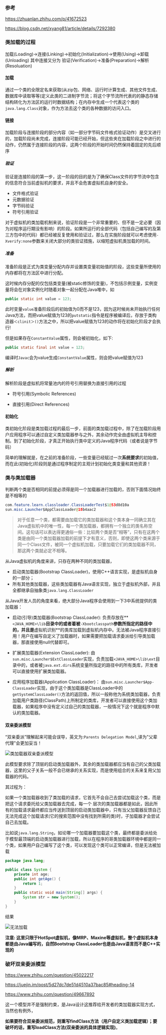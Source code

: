 ### 参考
https://zhuanlan.zhihu.com/p/41672523

https://blog.csdn.net/xyang81/article/details/7292380







### 类加载的过程
加载(Loading)->连接(Linking)->初始化(Initialization)->使用(Using)->卸载(Unloading)
其中连接又分为 验证(Verification)->准备(Preparation)->解析(Resoluation)



#### 加载

通过一个类的全限定名来获取(从zip包、网络、运行时计算生成、其他文件生成、数据库中读取等等)定义此类的二进制字节流；将这个字节流所代表的的静态存储结构转化为方法区的运行时数据结构；在内存中生成一个代表这个类的`java.lang.Class`对象，作为方法去这个类的各种数据的访问入口。

#### 链接

加载阶段与连接阶段的部分内容（如一部分字节码文件格式验证动作）是交叉进行的，加载阶段尚未完成，连接阶段可能已经开始，但这些夹在加载阶段之中进行的动作，仍然属于连接阶段的内容，这两个阶段的开始时间仍然保持着固定的先后顺序

##### 验证

验证是连接阶段的第一步，这一阶段的目的是为了确保Class文件的字节流中包含的信息符合当前虚拟机的要求，并且不会危害虚拟机自身的安全。

- 文件格式验证
- 元数据验证
- 字节码验证
- 符号引用验证

对于虚拟机的类加载机制来说，验证阶段是一个非常重要的、但不是一定必要（因为对程序运行期没有影响）的阶段。如果所运行的全部代码（包括自己编写的及第三方包中的代码）都已经被反复使用和验证过，那么在实施阶段就可以考虑使用`-Xverify:none`参数来关闭大部分的类验证措施，以缩短虚拟机类加载的时间。



##### 准备

准备阶段是正式为类变量分配内存并设置类变量初始值的阶段，这些变量所使用的内存都将在方法区中进行分配。

这时候内存分配的仅包括类变量(被static修饰的变量)，不包括示例变量，实例变量将会在对象实例化时随着对象一起分配在Java堆中，如

```java
public static int value = 123;
```

此时变量`value`准备阶段后的初始值为0而不是123，因为这时候尚未开始执行任何Java方法，而把value赋值为123的`putstatic`指令是程序被编译后，存放于类构造器`＜clinit＞()`方法之中，所以把value赋值为123的动作将在初始化阶段才会执行!

但是如果存在`ConstantValue`属性，则会被初始化，如下:

```java
public static final int value = 123;
```

编译时`Javac`会为value生成`ConstantValue`属性，则会把value赋值为123



##### 解析

解析阶段是虚拟机将常量池内的符号引用替换为直接引用的过程

- 符号引用(Symbolic References)

- 直接引用(Direct References)



#### 初始化

类初始化阶段是类加载过程的最后一步，前面的类加载过程中，除了在加载阶段用户应用程序可以通过自定义类加载器参与之外，其余动作完全由虚拟机主导和控制。到了初始化阶段，才真正开始执行类中定义的Java程序代码（或者说是字节码）

简单的理解就是，在之前的准备阶段，一些变量已经赋过一次**系统要求**的初始值，而在此(初始化)阶段则是通过程序制定的主观计划初始化类变量和其他资源！

### 类与类加载器

判断两个类是否相同的前提必须得是同一个加载器进行加载的，否则下面情况始终是不相等的

```java
com.feature.learn.classloader.ClassLoaderTest$1@53d8d10a
sun.misc.Launcher$AppClassLoader@18b4aac2
```

> 对于任意一个类，都需要由加载它的类加载器和这个类本身一同确立其在Java虚拟机中的唯一性，每一个类加载器，都拥有一个独立的类名称空间。这句话可以表达得更通俗一些：比较两个类是否“相等”，只有在这两个类是由同一个类加载器加载的前提下才有意义，否则，即使这两个类来源于同一个Class文件，被同一个虚拟机加载，只要加载它们的类加载器不同，那这两个类就必定不相等。



从Java虚拟机的角度来讲，只存在两种不同的类加载器，

- 启动类加载器(Bootstrap ClassLoader)，使用C++语言实现，是虚拟机自身的一部分；
- 所有其他类加载器，这些类加载器有Java语言实现，独立于虚拟机外部，并且全都继承自抽象类`java.lang.ClassLoader`

从Java开发人员的角度来看，绝大部分Java程序会使用到一下3中系统提供的类加载器：

- 启动(引导)类加载器(Bootstrap ClassLoader): 负责存放在**`<JAVA_HOME>\lib`**目录中的或者着被**`-Xbootclasspath`**参数所指定的路径中的，并且是**虚拟机识别**的类库加载到虚拟机内存中。无法被Java程序直接引用！用户在编写自定义了加载器时，如果需要把加载请求委派给引导类加载器，那直接使用null代替即可。

- 扩展类加载器(Extension ClassLoader): 由`sun.misc.Launcher$ExtClassLoader`实现，负责加载`<JAVA_HOME>\lib\ext`目录中的，或者被`java.ext.dirs`系统变量所指定的路径中的所有类库，开发者可以直接使用扩展类加载器。
- 应用程序加载器(Application ClassLoader)： 由`sun.misc.Launcher$App-ClassLoader`实现，由于这个类加载器是ClassLoader中的`getSystemClassLoader()`方法的返回值，所以一般称他为系统类加载器，负责加载用户类路径(ClassPath)上所制定的类库，开发者可以直接使用这个类加载器，如果程序中没有定义过自己的类加载器，一般情况下这个就是程序中默认的类加载器。



#### 双亲委派模型

“双亲委派”理解起来可能会误导，英文为:`Parents Delegation Model`,译为"父辈代理"会更加妥当！

![类加载器双亲委派模型](http://cdn.wangxc.club/image/20191008/gxd0PfVxhToM.png?imageslim)

此模型要求除了顶层的启动类加载器外，其余的类加载器都应当有自己的父类加载器，这里的父子关系一般不会已继承的关系实现，而是使用组合的关系来复用父加载器的代码。

其过程为：

如果一个类加载器收到了类加载的请求，它首先不会自己去尝试加载这个类，而是把这个请求委托给父类加载器去完成，每一个 层次的类加载器都是如此，因此所有的加载请求最终都应当传送到顶层的启动类加载器中，只有当父加载器反馈自己无法完成这个加载请求(它的搜索范围中没有找到所需的类)时，子加载器才会尝试自己去加载。

比如说`java.lang.String`，如论哪一个加载器要加载这个类，最终都是委派给处于模型最顶端的启动类加载器进行加载，所以在程序的哥类加载器环境中都是同一个类，如果用户自己编写了这个类，可以发现这个类可以正常编译，但是无法被加载

```java
package java.lang;

public class System {
    private int age;
    public int getAge() {
        return 1;
    }
    public static void main(String[] args) {
        System str = new System();
    }
}
```

结果

![无法加载](http://cdn.wangxc.club/image/20191008/fHIstVvApWa7.png?imageslim)

**注意: 这里只限于HotSpot虚拟机，像MRP、Maxine等虚拟机，整个虚拟机本身都是由Java编写的，自然Bootstrap ClassLoader也是由Java语言而不是C++实现的**



### 破坏双亲委派模型

https://www.zhihu.com/question/45022217

https://juejin.im/post/5d27dc7de51d4510a37bac85#heading-14

https://www.zhihu.com/question/49667892

这一个模型并不是强制约束，是Java设计这推荐给开发者的类加载器实现方式，当然也有例外，



**如果要符合双亲委派规范，则重写findClass方法（用户自定义类加载逻辑）；要破坏的话，重写loadClass方法(双亲委派的具体逻辑实现)**。